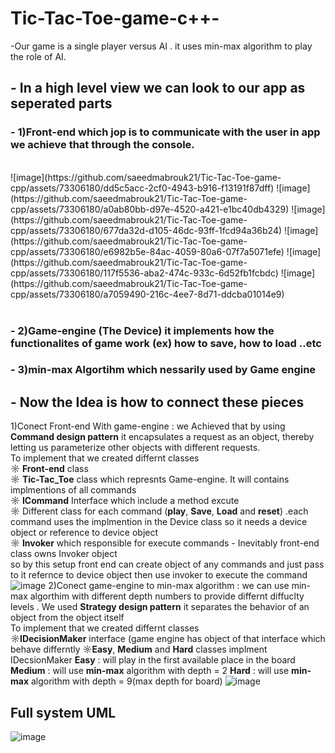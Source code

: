 # Tic-Tac-Toe-game-c++-
-Our game is a single player versus AI . it uses min-max algorithm to play the role of AI.<br />
## - In a high level view we can look to our app as seperated parts<br />
  ### - 1)Front-end which jop is to communicate with the user in app we achieve that through the console.<br />
  <br />
  ![image](https://github.com/saeedmabrouk21/Tic-Tac-Toe-game-cpp/assets/73306180/dd5c5acc-2cf0-4943-b916-f13191f87dff)
  ![image](https://github.com/saeedmabrouk21/Tic-Tac-Toe-game-cpp/assets/73306180/a0ab80bb-d97e-4520-a421-e1bc40db4329)
![image](https://github.com/saeedmabrouk21/Tic-Tac-Toe-game-cpp/assets/73306180/677da32d-d105-46dc-93ff-1fcd94a36b24)
![image](https://github.com/saeedmabrouk21/Tic-Tac-Toe-game-cpp/assets/73306180/e6982b5e-84ac-4059-80a6-07f7a5071efe)
  ![image](https://github.com/saeedmabrouk21/Tic-Tac-Toe-game-cpp/assets/73306180/117f5536-aba2-474c-933c-6d52fb1fcbdc)
  ![image](https://github.com/saeedmabrouk21/Tic-Tac-Toe-game-cpp/assets/73306180/a7059490-216c-4ee7-8d71-ddcba01014e9)
  <br /><br />

  ### - 2)Game-engine (The Device) it implements how the functionalites of game work (ex) how to save, how to load ..etc<br />
  ### - 3)min-max Algortihm which nessarily used by Game engine <br />
## - Now the Idea is how to connect these pieces<br />
   1)Conect Front-end With game-engine : we Achieved that by using **Command design pattern** it  encapsulates a request as an object, thereby letting us parameterize other objects with different requests.<br />
      To implement that we created differnt classes<br />
      ☼ **Front-end** class <br />
      ☼ **Tic-Tac_Toe** class which represnts Game-engine. It will contains implmentions of all commands<br />
      ☼ **ICommand** Interface which include a method excute<br />
      ☼ Different class for each command (**play**, **Save**, **Load** and **reset**) .each command uses the implmention in the Device class so it needs a device object or reference to device object<br />
      ☼ **Invoker** which responsible for execute commands - Inevitably front-end class owns Invoker object<br />
    so by this setup front end can create object of any commands and just pass to it refernce to device object then use invoker to execute the command<br />
    ![image](https://github.com/saeedmabrouk21/Tic-Tac-Toe-game-cpp/assets/73306180/ee32d829-b3ff-4af7-b9bd-1412896e92d8)
   2)Conect game-engine to min-max algorithm : we can use min-max algorthim with different depth numbers to provide differnt diffuclty levels . We used **Strategy design pattern** it separates the behavior of an object from the object itself<br />
     To implement that we created differnt classes<br />
     ☼**IDecisionMaker** interface (game engine has object of that interface which behave differntly
     ☼**Easy**, **Medium** and **Hard** classes implment IDecsionMaker
       **Easy** : will play in the first available place in the board
       **Medium** : will use **min-max** algorithm with depth = 2 
       **Hard** : will use **min-max** algorithm with depth = 9(max depth for board)
    ![image](https://github.com/saeedmabrouk21/Tic-Tac-Toe-game-cpp/assets/73306180/28077119-9a64-45d7-a6a7-4e70b45ee1ae)



## Full system UML  
![image](https://github.com/saeedmabrouk21/Tic-Tac-Toe-game-cpp/assets/73306180/85298d2d-fb6a-40c1-9312-c0034d6c44c6)




